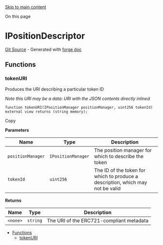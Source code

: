 [Skip to main content](https://docs.uniswap.org/contracts/v4/reference/periphery/interfaces/IPositionDescriptor#)

On this page

# IPositionDescriptor

[Git Source](https://github.com/uniswap/v4-periphery/blob/3f295d8435e4f776ea2daeb96ce1bc6d63f33fc7/src/interfaces/IPositionDescriptor.sol) \- Generated with [forge doc](https://book.getfoundry.sh/reference/forge/forge-doc)

## Functions [​](https://docs.uniswap.org/contracts/v4/reference/periphery/interfaces/IPositionDescriptor\#functions "Direct link to heading")

### tokenURI [​](https://docs.uniswap.org/contracts/v4/reference/periphery/interfaces/IPositionDescriptor\#tokenuri "Direct link to heading")

Produces the URI describing a particular token ID

_Note this URI may be a data: URI with the JSON contents directly inlined_

```codeBlockLines_mRuA
function tokenURI(IPositionManager positionManager, uint256 tokenId) external view returns (string memory);

```

Copy

**Parameters**

| Name | Type | Description |
| --- | --- | --- |
| `positionManager` | `IPositionManager` | The position manager for which to describe the token |
| `tokenId` | `uint256` | The ID of the token for which to produce a description, which may not be valid |

**Returns**

| Name | Type | Description |
| --- | --- | --- |
| `<none>` | `string` | The URI of the ERC721-compliant metadata |

- [Functions](https://docs.uniswap.org/contracts/v4/reference/periphery/interfaces/IPositionDescriptor#functions)
  - [tokenURI](https://docs.uniswap.org/contracts/v4/reference/periphery/interfaces/IPositionDescriptor#tokenuri)